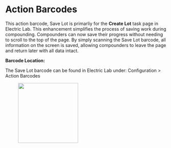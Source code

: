 # Action Barcodes

This action barcode, Save Lot is primarliy for the **Create Lot** task page in Electric Lab. This enhancement simplifies the process of saving work during compounding. Compounders can now save their progress without needing to scroll to the top of the page. By simply scanning the Save Lot barcode, all information on the screen is saved, allowing compounders to leave the page and return later with all data intact.

**Barcode Location:**

The Save Lot barcode can be found in Electric Lab under: Configuration > Action Barcodes

<figure><img src="https://lh7-rt.googleusercontent.com/docsz/AD_4nXfqb-YNTnl-1zNv-d-hkFqmUmGt2XPJEnaMj2do3SBomvZjrLJoCtuduplyItaGfrFoHX0Za3VNTREzuv7md-B_eU9dOWuK3W__MCxEbGIz7XaKTFwmxJx6Cv3esIqYVQt-c9dTVA?key=B7SPq71ZAfZ9fNSxLWqaQw" alt="" width="188"><figcaption></figcaption></figure>

